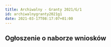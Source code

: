 ```yaml
---
title: Archiwalny - Granty 2021/G/1
id: archiwalnygranty2021g1
date: 2021-03-17T08:17:07+01:00
---
```

## Ogłoszenie o naborze wniosków

